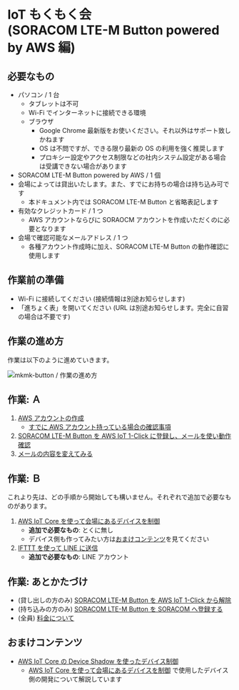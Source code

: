 <h1>IoT もくもく会 <br> (SORACOM LTE-M Button powered by AWS 編)</h1>

<h2 id="prepare">必要なもの</h2>

* パソコン / 1 台
    * タブレットは不可
    * Wi-Fi でインターネットに接続できる環境
    * ブラウザ
        * Google Chrome 最新版をお使いください。それ以外はサポート致しかねます
        * OS は不問ですが、できる限り最新の OS の利用を強く推奨します
        * プロキシー設定やアクセス制限などの社内システム設定がある場合は受講できない場合があります
* SORACOM LTE-M Button powered by AWS / 1 個
* 会場によっては貸出いたします。また、すでにお持ちの場合は持ち込み可です
    * 本ドキュメント内では SORACOM LTE-M Button と省略表記します
* 有効なクレジットカード / 1 つ
    * AWS アカウントならびに SORAOCM アカウントを作成いただくのに必要となります
* 会場で確認可能なメールアドレス / 1 つ
    * 各種アカウント作成時に加え、SORACOM LTE-M Button の動作確認に使用します

<h2 id="standby">作業前の準備</h2>

* Wi-Fi に接続してください (接続情報は別途お知らせします)
* 「進ちょく表」を開いてください (URL は別途お知らせします。完全に自習の場合は不要です)

<h2 id="workflow">作業の進め方</h2>

作業は以下のように進めていきます。

![mkmk-button / 作業の進め方](https://docs.google.com/drawings/d/e/2PACX-1vQQcIicnB1MaVrvyJQAZLl9dX581hPE3W6VSTZlgNlwQ8I58HjYsishVw_JFjllk27ajG2ZJhfH_E9d/pub?w=607&h=453)

<h2 id="a-work">作業: Ａ</h2>

1. [AWS アカウントの作成]()
    * [すでに AWS アカウント持っている場合の確認事項]()
2. [SORACOM LTE-M Button を AWS IoT 1-Click に登録し、メールを使い動作確認]()
3. [メールの内容を変えてみる]()

<h2 id="b-work">作業: Ｂ</h2>

これより先は、どの手順から開始しても構いません。それぞれで追加で必要なものがあります。

1. [AWS IoT Core を使って会場にあるデバイスを制御]()
    * **追加で必要なもの**: とくに無し
    * デバイス側も作ってみたい方は[おまけコンテンツ](#appendix)を見てください
2. [IFTTT を使って LINE に送信]()
    * **追加で必要なもの**: LINE アカウント

<h2 id="closing">作業: あとかたづけ</h2>

* (貸し出しの方のみ) [SORACOM LTE-M Button を AWS IoT 1-Click から解除]()
* (持ち込みの方のみ) [SORACOM LTE-M Button を SORACOM へ登録する]()
* (全員) [料金について]()

<h2 id="appendix">おまけコンテンツ</h2>

* [AWS IoT Core の Device Shadow を使ったデバイス制御]()
    * [AWS IoT Core を使って会場にあるデバイスを制御]() で使用したデバイス側の開発について解説しています
